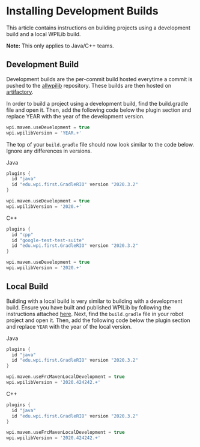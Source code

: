 # Installing Development Builds

This article contains instructions on building projects using a development build and a local WPILib build.

**Note:** This only applies to Java/C++ teams.

## Development Build

Development builds are the per-commit build hosted everytime a commit is pushed to the [allwpilib](https://github.com/wpilibsuite/allwpilib/) repository. These builds are then hosted on [artifactory](https://frcmaven.wpi.edu/artifactory/webapp/#/home).

In order to build a project using a development build, find the build.gradle file and open it. Then, add the following code below the plugin section and replace YEAR with the year of the development version.

```groovy
wpi.maven.useDevelopment = true
wpi.wpilibVersion = 'YEAR.+'
```

The top of your ``build.gradle`` file should now look similar to the code below. Ignore any differences in versions.

Java
```groovy
plugins {
  id "java"
  id "edu.wpi.first.GradleRIO" version "2020.3.2"
}

wpi.maven.useDevelopment = true
wpi.wpilibVersion = '2020.+'
```

C++
```groovy
plugins {
  id "cpp"
  id "google-test-test-suite"
  id "edu.wpi.first.GradleRIO" version "2020.3.2"
}

wpi.maven.useDevelopment = true
wpi.wpilibVersion = '2020.+'
```

## Local Build

Building with a local build is very similar to building with a development build. Ensure you have built and published WPILib by following the instructions attached [here](https://github.com/wpilibsuite/allwpilib#building-wpilib). Next, find the ``build.gradle`` file in your robot project and open it. Then, add the following code below the plugin section and replace ``YEAR`` with the year of the local version.

Java
```groovy
plugins {
  id "java"
  id "edu.wpi.first.GradleRIO" version "2020.3.2"
}

wpi.maven.useFrcMavenLocalDevelopment = true
wpi.wpilibVersion = '2020.424242.+'
```

C++
```groovy
plugins {
  id "java"
  id "edu.wpi.first.GradleRIO" version "2020.3.2"
}

wpi.maven.useFrcMavenLocalDevelopment = true
wpi.wpilibVersion = '2020.424242.+'
```
